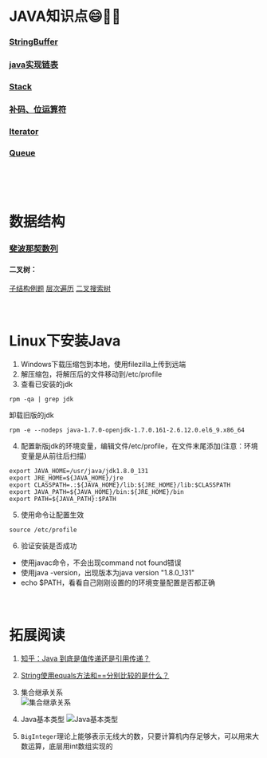 # JAVA知识点:smile::icecream::tada:
### [StringBuffer](http://www.runoob.com/java/java-stringbuffer.html)
### [java实现链表](https://github.com/kanonjz/learn-java/blob/master/newcoder/Exe3.java)
### [Stack](http://www.runoob.com/java/java-stack-class.html)
### [补码、位运算符](https://github.com/kanonjz/learn-java/blob/master/newcoder/Exe11.java)
### [Iterator](http://www.runoob.com/java/collection-iterator.html)
### [Queue](http://www.runoob.com/java/data-queue.html)
<br><br><br>

# 数据结构
### [斐波那契数列](https://github.com/kanonjz/learn-java/blob/master/newcoder/Exe8.java)
#### 二叉树：
[子结构例题](https://github.com/kanonjz/learn-java/blob/master/newcoder/Exe17.java) 
[层次遍历](https://github.com/kanonjz/learn-java/blob/master/newcoder/Exe22.java)
[二叉搜索树](https://github.com/kanonjz/learn-java/blob/master/newcoder/Exe23.java)
<br><br><br>

# Linux下安装Java
1. Windows下载压缩包到本地，使用filezilla上传到远端
2. 解压缩包，将解压后的文件移动到/etc/profile
3. 查看已安装的jdk
```
rpm -qa | grep jdk
```
卸载旧版的jdk
```
rpm -e --nodeps java-1.7.0-openjdk-1.7.0.161-2.6.12.0.el6_9.x86_64
```
4. 配置新版jdk的环境变量，编辑文件/etc/profile，在文件末尾添加(注意：环境变量是从前往后扫描）
```
export JAVA_HOME=/usr/java/jdk1.8.0_131
export JRE_HOME=${JAVA_HOME}/jre
export CLASSPATH=.:${JAVA_HOME}/lib:${JRE_HOME}/lib:$CLASSPATH
export JAVA_PATH=${JAVA_HOME}/bin:${JRE_HOME}/bin
export PATH=${JAVA_PATH}:$PATH
```
5. 使用命令让配置生效
```
source /etc/profile
```
6. 验证安装是否成功
- 使用javac命令，不会出现command not found错误
- 使用java -version，出现版本为java version "1.8.0_131"
- echo $PATH，看看自己刚刚设置的的环境变量配置是否都正确
<br><br><br>

# 拓展阅读
1. [知乎：Java 到底是值传递还是引用传递？](https://www.zhihu.com/question/31203609)
2. [String使用equals方法和==分别比较的是什么？](http://blog.csdn.net/wangdong20/article/details/8566217)

3. 集合继承关系  
![集合继承关系](http://oyrpkn4bk.bkt.clouddn.com/java%E9%9B%86%E5%90%88%E7%BB%A7%E6%89%BF%E5%85%B3%E7%B3%BB%E5%9B%BE.png)

4. Java基本类型
![Java基本类型](http://oyrpkn4bk.bkt.clouddn.com/Java%E5%9F%BA%E6%9C%AC%E7%B1%BB%E5%9E%8B.png)

5. `BigInteger`理论上能够表示无线大的数，只要计算机内存足够大，可以用来大数运算，底层用int数组实现的
